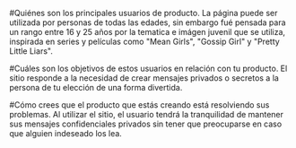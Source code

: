 #Quiénes son los principales usuarios de producto.
La página puede ser utilizada por personas de todas las edades, sin embargo fué pensada para un rango entre 16 y 25 años por la tematica e imágen juvenil que se utiliza, inspirada en series y películas como "Mean Girls", "Gossip Girl" y "Pretty Little Liars".

#Cuáles son los objetivos de estos usuarios en relación con tu producto.
El sitio responde a la necesidad de crear mensajes privados o secretos a la persona de tu elección de una forma divertida.

#Cómo crees que el producto que estás creando está resolviendo sus problemas.
Al utilizar el sitio, el usuario tendrá la tranquilidad de mantener sus mensajes confidenciales privados sin tener que preocuparse en caso que alguien indeseado los lea.
